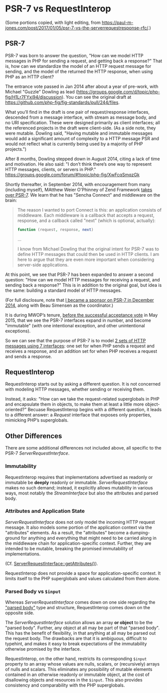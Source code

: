 # PSR-7 vs RequestInterop

(Some portions copied, with light editing, from <https://paul-m-jones.com/post/2017/01/05/psr-7-vs-the-serverrequestresponse-rfc/>.)

## PSR-7

PSR-7 was born to answer the question, "How can we model HTTP messages in PHP for sending a request, and getting back a response?" That is, how can we standardize the model of an HTTP request message for sending, and the model of the returned the HTTP response, when using PHP as an HTTP client?

The entrance vote passed in Jan 2014 after about a year of pre-work, with Michael "Guzzle" Dowling as lead (<https://groups.google.com/d/topic/php-fig/H1Lr7FYxj94/discussion>). You can see the original draft at <https://github.com/php-fig/fig-standards/pull/244/files>.

What you’ll find in the draft is one pair of request/response interfaces, descended from a message interface, with stream as message body, and no URI specification. These were designed primarily as client interfaces; all the referenced projects in the draft were client-side. (As a side note, they were mutable. Dowling said, "Having mutable and immutable messages would add a significant amount of complexity to a HTTP message PSR and would not reflect what is currently being used by a majority of PHP projects.")

After 8 months, Dowling stepped down in August 2014, citing a lack of time and motivation. He also said: "I don’t think there’s one way to represent HTTP messages, clients, or servers in PHP." https://groups.google.com/forum/#!topic/php-fig/XwFcqSmqzGk

Shortly thereafter, in September 2014, with encouragement from many (including myself), MAtthew Weier O'Phinney of Zend Framework [takes over PSR-7](https://groups.google.com/d/topic/php-fig/CTPRa2XP8po/discussion). We learn that he has "Sencha Connect" and middleware on the brain:

> The reason I wanted to port Connect is this: an application consists of middleware. Each middleware is a callback that accepts a request, response, and a callback called "next" (which is optional, actually):
>
> ```php
> function (request, response, next)
> ```
>
> ...
>
> I know from Michael Dowling that the original intent for PSR-7 was to define HTTP messages that could then be used in HTTP clients. I am here to argue that they are even more important when considering server-side applications.

At this point, we see that PSR-7 has been expanded to answer a second question: "How can we model HTTP messages for receiving a request, and sending back a response?" This is in addition to the original goal, but idea is the same: building a standard model of HTTP messages.

(For full disclosure, note that [I became a sponsor on PSR-7 in December 2014](https://groups.google.com/d/topic/php-fig/Y3a4hcRN610/discussion), along with Beau Simensen as the coordinator.)

It is during MWOP’s tenure, [before the successful acceptance vote](https://groups.google.com/d/topic/php-fig/0baLqR6Rvcg/discussion) in May 2015, that we see the PSR-7 interfaces expand in number, and become "immutable" (with one intentional exception, and other unintentional exceptions).

So we can see that the purpose of PSR-7 is to model [2 sets of HTTP messages using 7 interfaces](http://www.php-fig.org/psr/psr-7/): one set for when PHP sends a request and receives a response, and an addition set for when PHP receives a request and sends a response.

## RequestInterop

RequestInterop starts out by asking a different question. It is not concerned with modeling HTTP messages, whether sending or receiving them.

Instead, it asks: "How can we take the request-related superglobals in PHP and encapsulate them in objects, to make them at least a little more object-oriented?" Becuase RequestInterop begins with a different question, it leads to a different answer: a _Request_ interface that exposes only properties, mimicking PHP’s superglobals.

## Other Differences

There are some additional differences not included above, all specific to the PSR-7 _ServerRequestInterface_.

### Immutability

RequestInterop requires that implementations advertised as readonly or immutable be **deeply** readonly or immutable. _ServerRequestInterface_ makes no such demand; instead, it explicitly allows mutability in various ways, most notably the _StreamInterface_ but also the attributes and parsed body.

### Attributes and Application State

_ServerRequestInterface_ does not only model the incoming HTTP request message. It also models some portion of the application context via the "attributes" elements. As a result, the "attributes" become a dumping-ground for anything and everything that might need to be carried along in the middleware chain for application-specific context. Further, they are intended to be mutable, breaking the promised immutability of implementations.

(Cf. [ServerRequestInterface::getAttributes()](https://github.com/php-fig/http-message/blob/master/src/ServerRequestInterface.php#L202-L206)).

RequestInterop does not provide a space for application-specific context. It limits itself to the PHP superglobals and values calculated from them alone.

### Parsed Body vs `$input`

Whereas _ServerRequestInterface_ comes down on one side regarding the ["parsed body"](https://www.php-fig.org/psr/psr-7/meta/#why-parsed-body-in-the-serverrequestinterface) type and structure, RequestInterop comes down on the opposite side.

The _ServerRequestInterface_ solution allows an array **or object** to be the "parsed body". Further, any object at all may be part of that "parsed body". This has the benefit of flexibility, in that anything at all may be parsed out the request body. The drawbacks are that it is ambiguous, difficult to typehint, and makes it easy to break expectations of the immutability otherwise promised by the interface.

RequestInterop, on the other hand, restricts its corresponding `$input` property to an array whose values are nulls, scalars, or (recursively) arrays of nulls and scalars. This eliminates any possibility of mutable elements contained in an otherwise readonly or immutable object, at the cost of disallowing objects and resources in the `$input`. This also provides consistency and comparability with the PHP superglobals.
